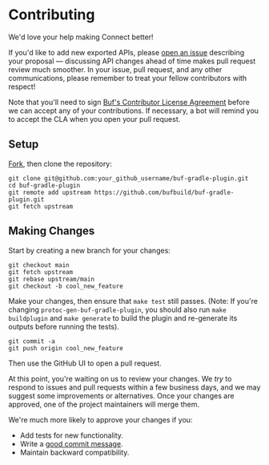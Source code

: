 Contributing
============

We'd love your help making Connect better!

If you'd like to add new exported APIs, please [open an issue][open-issue]
describing your proposal &mdash; discussing API changes ahead of time makes
pull request review much smoother. In your issue, pull request, and any other
communications, please remember to treat your fellow contributors with
respect!

Note that you'll need to sign [Buf's Contributor License Agreement][cla]
before we can accept any of your contributions. If necessary, a bot will remind
you to accept the CLA when you open your pull request.

## Setup

[Fork][fork], then clone the repository:

```
git clone git@github.com:your_github_username/buf-gradle-plugin.git
cd buf-gradle-plugin
git remote add upstream https://github.com/bufbuild/buf-gradle-plugin.git
git fetch upstream
```

## Making Changes

Start by creating a new branch for your changes:

```
git checkout main
git fetch upstream
git rebase upstream/main
git checkout -b cool_new_feature
```

Make your changes, then ensure that `make test` still passes. (Note: If you're
changing `protoc-gen-buf-gradle-plugin`, you should also run
`make buildplugin` and `make generate` to
build the plugin and re-generate its outputs before running the tests).

```
git commit -a
git push origin cool_new_feature
```

Then use the GitHub UI to open a pull request.

At this point, you're waiting on us to review your changes. We *try* to respond
to issues and pull requests within a few business days, and we may suggest some
improvements or alternatives. Once your changes are approved, one of the
project maintainers will merge them.

We're much more likely to approve your changes if you:

* Add tests for new functionality.
* Write a [good commit message][commit-message].
* Maintain backward compatibility.

[fork]: https://github.com/bufbuild/buf-gradle-plugin/fork
[open-issue]: https://github.com/bufbuild/buf-gradle-plugin/issues/new
[cla]: https://cla-assistant.io/bufbuild/buf-gradle-plugin
[commit-message]: http://tbaggery.com/2008/04/19/a-note-about-git-commit-messages.html
